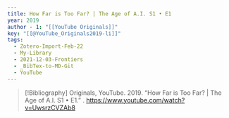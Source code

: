 ```yaml
---
title: How Far is Too Far? | The Age of A.I. S1 • E1
year: 2019
author - 1: "[[YouTube Originals]]"
key: "[[@YouTube_Originals2019-li]]"
tags:
  - Zotero-Import-Feb-22
  - My-Library
  - 2021-12-03-Frontiers
  - _BibTex-to-MD-Git
  - YouTube
---
```


> [!Bibliography]
> Originals, YouTube. 2019. “How Far is Too Far? | The Age of A.I. S1 • E1.” . https://www.youtube.com/watch?v=UwsrzCVZAb8